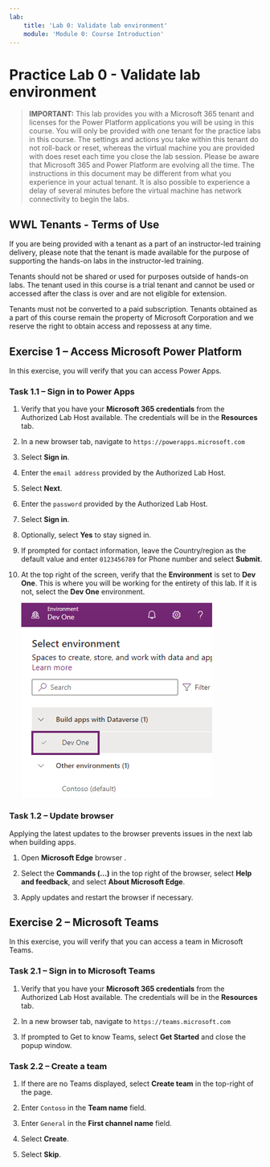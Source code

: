 ```yaml
---
lab:
    title: 'Lab 0: Validate lab environment'
    module: 'Module 0: Course Introduction'
---
```


# Practice Lab 0 - Validate lab environment

> **IMPORTANT:** This lab provides you with a Microsoft 365 tenant and licenses for the Power Platform applications you will be using in this course. You will only be provided with one tenant for the practice labs in this course. The settings and actions you take within this tenant do not roll-back or reset, whereas the virtual machine you are provided with does reset each time you close the lab session. Please be aware that Microsoft 365 and Power Platform are evolving all the time. The instructions in this document may be different from what you experience in your actual tenant. It is also possible to experience a delay of several minutes before the virtual machine has network connectivity to begin the labs.

## WWL Tenants - Terms of Use

If you are being provided with a tenant as a part of an instructor-led training delivery, please note that the tenant is made available for the purpose of supporting the hands-on labs in the instructor-led training.

Tenants should not be shared or used for purposes outside of hands-on labs. The tenant used in this course is a trial tenant and cannot be used or accessed after the class is over and are not eligible for extension.

Tenants must not be converted to a paid subscription. Tenants obtained as a part of this course remain the property of Microsoft Corporation and we reserve the right to obtain access and repossess at any time.

## Exercise 1 – Access Microsoft Power Platform

In this exercise, you will verify that you can access Power Apps.

### Task 1.1 – Sign in to Power Apps

1. Verify that you have your **Microsoft 365 credentials** from the Authorized Lab Host available. The credentials will be in the **Resources** tab.

1. In a new browser tab, navigate to `https://powerapps.microsoft.com`

1. Select **Sign in**.

1. Enter the `email address` provided by the Authorized Lab Host.

1. Select **Next**.

1. Enter the `password` provided by the Authorized Lab Host.

1. Select **Sign in**.

1. Optionally, select **Yes** to stay signed in.

1. If prompted for contact information, leave the Country/region as the default value and enter `0123456789` for Phone number and select **Submit**.

1. At the top right of the screen, verify that the **Environment** is set to **Dev One**. This is where you will be working for the entirety of this lab. If it is not, select the **Dev One** environment.

    ![Environment selector.](../media/select-dev-one-environment.png)

### Task 1.2 – Update browser

Applying the latest updates to the browser prevents issues in the next lab when building apps.

1. Open **Microsoft Edge** browser .

1. Select the **Commands (...)** in the top right of the browser, select **Help and feedback**, and select **About Microsoft Edge**.

1. Apply updates and restart the browser if necessary.

## Exercise 2 – Microsoft Teams

In this exercise, you will verify that you can access a team in Microsoft Teams.

### Task 2.1 – Sign in to Microsoft Teams

1. Verify that you have your **Microsoft 365 credentials** from the Authorized Lab Host available. The credentials will be in the **Resources** tab.

1. In a new browser tab, navigate to `https://teams.microsoft.com`

1. If prompted to Get to know Teams, select **Get Started** and close the popup window.

### Task 2.2 – Create a team

1. If there are no Teams displayed, select **Create team** in the top-right of the page.

1. Enter `Contoso` in the **Team name** field.

1. Enter `General` in the **First channel name** field.

1. Select **Create**.

1. Select **Skip**.
